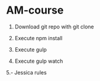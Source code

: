 # AM-course

1. Download git repo with git clone 

2. Execute npm install

3. Execute gulp 

4. Execute gulp watch

5.- Jessica rules